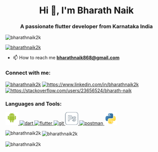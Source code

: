 <h1 align="center">Hi 👋, I'm Bharath Naik</h1>
<h3 align="center">A passionate flutter developer from Karnataka India</h3>

<p align="left"> <img src="https://komarev.com/ghpvc/?username=bharathnaik2k&label=Profile%20views&color=0e75b6&style=flat" alt="bharathnaik2k" /> </p>

<p align="left"> <a href="https://twitter.com/bharathnaik2k" target="blank"><img src="https://img.shields.io/twitter/follow/bharathnaik2k?logo=twitter&style=for-the-badge" alt="bharathnaik2k" /></a> </p>

- 📫 How to reach me **bharathnaik868@gmail.com**

<h3 align="left">Connect with me:</h3>
<p align="left">
<a href="https://twitter.com/bharathnaik2k" target="blank"><img align="center" src="https://raw.githubusercontent.com/rahuldkjain/github-profile-readme-generator/master/src/images/icons/Social/twitter.svg" alt="bharathnaik2k" height="30" width="40" /></a>
<a href="https://linkedin.com/in/https://www.linkedin.com/in/bharathnaik2k" target="blank"><img align="center" src="https://raw.githubusercontent.com/rahuldkjain/github-profile-readme-generator/master/src/images/icons/Social/linked-in-alt.svg" alt="https://www.linkedin.com/in/bharathnaik2k" height="30" width="40" /></a>
<a href="https://stackoverflow.com/users/https://stackoverflow.com/users/23656524/bharath-naik" target="blank"><img align="center" src="https://raw.githubusercontent.com/rahuldkjain/github-profile-readme-generator/master/src/images/icons/Social/stack-overflow.svg" alt="https://stackoverflow.com/users/23656524/bharath-naik" height="30" width="40" /></a>
</p>

<h3 align="left">Languages and Tools:</h3>
<p align="left"> <a href="https://developer.android.com" target="_blank" rel="noreferrer"> <img src="https://raw.githubusercontent.com/devicons/devicon/master/icons/android/android-original-wordmark.svg" alt="android" width="40" height="40"/> </a> <a href="https://dart.dev" target="_blank" rel="noreferrer"> <img src="https://www.vectorlogo.zone/logos/dartlang/dartlang-icon.svg" alt="dart" width="40" height="40"/> </a> <a href="https://flutter.dev" target="_blank" rel="noreferrer"> <img src="https://www.vectorlogo.zone/logos/flutterio/flutterio-icon.svg" alt="flutter" width="40" height="40"/> </a> <a href="https://git-scm.com/" target="_blank" rel="noreferrer"> <img src="https://www.vectorlogo.zone/logos/git-scm/git-scm-icon.svg" alt="git" width="40" height="40"/> </a> <a href="https://www.photoshop.com/en" target="_blank" rel="noreferrer"> <img src="https://raw.githubusercontent.com/devicons/devicon/master/icons/photoshop/photoshop-line.svg" alt="photoshop" width="40" height="40"/> </a> <a href="https://postman.com" target="_blank" rel="noreferrer"> <img src="https://www.vectorlogo.zone/logos/getpostman/getpostman-icon.svg" alt="postman" width="40" height="40"/> </a> <a href="https://www.python.org" target="_blank" rel="noreferrer"> <img src="https://raw.githubusercontent.com/devicons/devicon/master/icons/python/python-original.svg" alt="python" width="40" height="40"/> </a> </p>

<p><img align="left" src="https://github-readme-stats.vercel.app/api/top-langs?username=bharathnaik2k&show_icons=true&locale=en&layout=compact" alt="bharathnaik2k" /></p>

<p>&nbsp;<img align="center" src="https://github-readme-stats.vercel.app/api?username=bharathnaik2k&show_icons=true&locale=en" alt="bharathnaik2k" /></p>

<p><img align="center" src="https://github-readme-streak-stats.herokuapp.com/?user=bharathnaik2k&" alt="bharathnaik2k" /></p>
